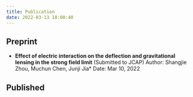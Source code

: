 ```yaml
---
title: Publication
date: 2022-03-13 18:00:40
---
```

<link rel="stylesheet" href="https://cdn.jsdelivr.net/gh/jpswalsh/academicons@1/css/academicons.min.css">

## Preprint

- **Effect of electric interaction on the deflection and gravitational lensing in the strong field limit**
(Submitted to JCAP)
Author: Shangjie Zhou, Muchun Chen, Junji Jia*
Date: Mar 10, 2022
[<i class="ai ai-arxiv-square ai-2x"></i>](https://arxiv.org/abs/2203.05415 "arXiv") [<i class="ai ai-inspire-square ai-2x"></i>](https://inspirehep.net/literature/2049649 "INSPIRE HEP")



## Published